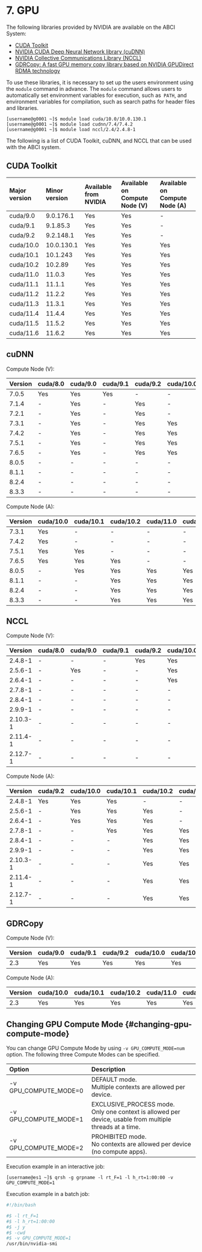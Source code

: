 # 7. GPU

The following libraries provided by NVIDIA are available on the ABCI System:

* [CUDA Toolkit](https://developer.nvidia.com/cuda-toolkit)
* [NVIDIA CUDA Deep Neural Network library (cuDNN)](https://developer.nvidia.com/cudnn)
* [NVIDIA Collective Communications Library (NCCL)](https://developer.nvidia.com/nccl)
* [GDRCopy: A fast GPU memory copy library based on NVIDIA GPUDirect RDMA technology](https://github.com/NVIDIA/gdrcopy)

To use these libraries, it is necessary to set up the users environment using the `module` command in advance. The `module` command allows users to automatically set environment variables for execution, such as` PATH`, and environment variables for compilation, such as search paths for header files and libraries.

```
[username@g0001 ~]$ module load cuda/10.0/10.0.130.1
[username@g0001 ~]$ module load cudnn/7.4/7.4.2
[username@g0001 ~]$ module load nccl/2.4/2.4.8-1
```

The following is a list of CUDA Toolkit, cuDNN, and NCCL that can be used with the ABCI system.

## CUDA Toolkit

| Major version | Minor version | Available from NVIDIA | Available on Compute Node (V) | Available on Compute Node (A) |
|:--|:--|:--|:--|:--|
| cuda/9.0 | 9.0.176.1   | Yes | Yes | -   |
| cuda/9.1 | 9.1.85.3    | Yes | Yes | -   |
| cuda/9.2 | 9.2.148.1   | Yes | Yes | -   |
| cuda/10.0 | 10.0.130.1 | Yes | Yes | Yes |
| cuda/10.1 | 10.1.243   | Yes | Yes | Yes |
| cuda/10.2 | 10.2.89    | Yes | Yes | Yes |
| cuda/11.0 | 11.0.3     | Yes | Yes | Yes |
| cuda/11.1 | 11.1.1     | Yes | Yes | Yes |
| cuda/11.2 | 11.2.2     | Yes | Yes | Yes |
| cuda/11.3 | 11.3.1     | Yes | Yes | Yes |
| cuda/11.4 | 11.4.4     | Yes | Yes | Yes |
| cuda/11.5 | 11.5.2     | Yes | Yes | Yes |
| cuda/11.6 | 11.6.2     | Yes | Yes | Yes |

## cuDNN

Compute Node (V):

| Version | cuda/8.0 | cuda/9.0 | cuda/9.1 | cuda/9.2 | cuda/10.0 | cuda/10.1 | cuda/10.2 | cuda/11.0 | cuda/11.1 | cuda/11.2 | cuda/11.3 | cuda/11.4 | cuda/11.5 | cuda/11.6 |
|:--|:--|:--|:--|:--|:--|:--|:--|:--|:--|:--|:--|:--|:--|:--|
| 7.0.5  | Yes | Yes | Yes | -   | -   | -   | -   | -   | -   | -   | -   | -   | -   | -   |
| 7.1.4  | -   | Yes | -   | Yes | -   | -   | -   | -   | -   | -   | -   | -   | -   | -   |
| 7.2.1  | -   | Yes | -   | Yes | -   | -   | -   | -   | -   | -   | -   | -   | -   | -   |
| 7.3.1  | -   | Yes | -   | Yes | Yes | -   | -   | -   | -   | -   | -   | -   | -   | -   |
| 7.4.2  | -   | Yes | -   | Yes | Yes | -   | -   | -   | -   | -   | -   | -   | -   | -   |
| 7.5.1  | -   | Yes | -   | Yes | Yes | Yes | -   | -   | -   | -   | -   | -   | -   | -   |
| 7.6.5  | -   | Yes | -   | Yes | Yes | Yes | Yes | -   | -   | -   | -   | -   | -   | -   |
| 8.0.5  | -   | -   | -   | -   | -   | Yes | Yes | Yes | Yes | -   | -   | -   | -   | -   |
| 8.1.1  | -   | -   | -   | -   | -   | -   | Yes | Yes | Yes | Yes | -   | -   | -   | -   |
| 8.2.4  | -   | -   | -   | -   | -   | -   | Yes | Yes | Yes | Yes | Yes | Yes | -   | -   |
| 8.3.3  | -   | -   | -   | -   | -   | -   | Yes | Yes | Yes | Yes | Yes | Yes | Yes | Yes |

Compute Node (A):

| Version | cuda/10.0 | cuda/10.1 | cuda/10.2 | cuda/11.0 | cuda/11.1 | cuda/11.2 | cuda/11.3 | cuda/11.4 | cuda/11.5 | cuda/11.6 |
|:--|:--|:--|:--|:--|:--|:--|:--|:--|:--|:--|
| 7.3.1  | Yes | -   | -   | -   | -   | -   | -   | -   | -   | -   |
| 7.4.2  | Yes | -   | -   | -   | -   | -   | -   | -   | -   | -   |
| 7.5.1  | Yes | Yes | -   | -   | -   | -   | -   | -   | -   | -   |
| 7.6.5  | Yes | Yes | Yes | -   | -   | -   | -   | -   | -   | -   |
| 8.0.5  | -   | Yes | Yes | Yes | Yes | -   | -   | -   | -   | -   |
| 8.1.1  | -   | -   | Yes | Yes | Yes | Yes | -   | -   | -   | -   |
| 8.2.4  | -   | -   | Yes | Yes | Yes | Yes | Yes | Yes | -   | -   |
| 8.3.3  | -   | -   | Yes | Yes | Yes | Yes | Yes | Yes | Yes | Yes |

## NCCL

Compute Node (V):

| Version | cuda/8.0 | cuda/9.0 | cuda/9.1 | cuda/9.2 | cuda/10.0 | cuda/10.1 | cuda/10.2 | cuda/11.0 | cuda/11.1 | cuda/11.2 | cuda/11.3 | cuda/11.4 | cuda/11.5 | cuda/11.6 |
|:--|:--|:--|:--|:--|:--|:--|:--|:--|:--|:--|:--|:--|:--|:--|
| 2.4.8-1  | -   | -   | -   | Yes | Yes | Yes | -   | -   | -   | -   | -   | -   | -   | -   |
| 2.5.6-1  | -   | Yes | -   | -   | Yes | Yes | Yes | -   | -   | -   | -   | -   | -   | -   |
| 2.6.4-1  | -   | -   | -   | -   | Yes | Yes | Yes | -   | -   | -   | -   | -   | -   | -   |
| 2.7.8-1  | -   | -   | -   | -   | -   | Yes | Yes | Yes | Yes | -   | -   | -   | -   | -   |
| 2.8.4-1  | -   | -   | -   | -   | -   | -   | Yes | Yes | Yes | Yes | -   | -   | -   | -   |
| 2.9.9-1  | -   | -   | -   | -   | -   | -   | Yes | Yes | -   | -   | Yes | -   | -   | -   |
| 2.10.3-1 | -   | -   | -   | -   | -   | -   | Yes | Yes | -   | -   | -   | Yes | -   | -   |
| 2.11.4-1 | -   | -   | -   | -   | -   | -   | Yes | Yes | -   | -   | -   | Yes | Yes | Yes |
| 2.12.7-1 | -   | -   | -   | -   | -   | -   | Yes | Yes | -   | -   | -   | -   | -   | Yes |

Compute Node (A):

| Version | cuda/9.2 | cuda/10.0 | cuda/10.1 | cuda/10.2 | cuda/11.0 | cuda/11.1 | cuda/11.2 | cuda/11.3 | cuda/11.4 | cuda/11.5 | cuda/11.6 |
|:--|:--|:--|:--|:--|:--|:--|:--|:--|:--|:--|:--|
| 2.4.8-1  | Yes | Yes | Yes | -   | -   | -   | -   | -   | -   | -   | -   |
| 2.5.6-1  | -   | Yes | Yes | Yes | -   | -   | -   | -   | -   | -   | -   |
| 2.6.4-1  | -   | Yes | Yes | Yes | -   | -   | -   | -   | -   | -   | -   |
| 2.7.8-1  | -   | -   | Yes | Yes | Yes | Yes | -   | -   | -   | -   | -   |
| 2.8.4-1  | -   | -   | -   | Yes | Yes | Yes | Yes | -   | -   | -   | -   |
| 2.9.9-1  | -   | -   | -   | Yes | Yes | -   | -   | Yes | -   | -   | -   |
| 2.10.3-1 | -   | -   | -   | Yes | Yes | -   | -   | -   | Yes | -   | -   |
| 2.11.4-1 | -   | -   | -   | Yes | Yes | -   | -   | -   | Yes | Yes | Yes |
| 2.12.7-1 | -   | -   | -   | Yes | Yes | -   | -   | -   | -   | -   | Yes |

## GDRCopy

Compute Node (V):

| Version | cuda/9.0 | cuda/9.1 | cuda/9.2 | cuda/10.0 | cuda/10.1 | cuda/10.2 | cuda/11.0 | cuda/11.1 | cuda/11.2 | cuda/11.3 | cuda/11.4 | cuda/11.5 | cuda/11.6 |
|:--|:--|:--|:--|:--|:--|:--|:--|:--|:--|:--|:--|:--|:--|
| 2.3 | Yes | Yes | Yes | Yes | Yes | Yes | Yes | Yes | Yes | Yes | Yes | Yes | Yes |

Compute Node (A):

| Version | cuda/10.0 | cuda/10.1 | cuda/10.2 | cuda/11.0 | cuda/11.1 | cuda/11.2 | cuda/11.3 | cuda/11.4 | cuda/11.5 | cuda/11.6 |
|:--|:--|:--|:--|:--|:--|:--|:--|:--|:--|:--|
| 2.3 | Yes | Yes | Yes | Yes | Yes | Yes | Yes | Yes | Yes | Yes |

## Changing GPU Compute Mode {#changing-gpu-compute-mode}

You can change GPU Compute Mode by using `-v GPU_COMPUTE_MODE=num` option. The following three Compute Modes can be specified.

| Option | Description |
|:--|:--|
|-v GPU\_COMPUTE\_MODE=0 | DEFAULT mode.<br>Multiple contexts are allowed per device. |
|-v GPU\_COMPUTE\_MODE=1 | EXCLUSIVE\_PROCESS mode.<br>Only one context is allowed per device, usable from multiple threads at a time. |
|-v GPU\_COMPUTE\_MODE=2 | PROHIBITED mode.<br>No contexts are allowed per device (no compute apps). |

Execution example in an interactive job:

```
[username@es1 ~]$ qrsh -g grpname -l rt_F=1 -l h_rt=1:00:00 -v GPU_COMPUTE_MODE=1
```

Execution example in a batch job:

```bash
#!/bin/bash

#$ -l rt_F=1
#$ -l h_rt=1:00:00
#$ -j y
#$ -cwd
#$ -v GPU_COMPUTE_MODE=1
/usr/bin/nvidia-smi
```
